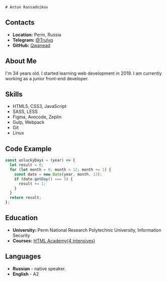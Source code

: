     # Anton Rassadnikov

## Contacts
- __Location:__ Perm, Russia
- __Telegram:__ [@Trulyq](https://t.me/Trulyq)
- __GitHub:__ [Qwanead](https://github.com/Qwanead)

## About Me
I'm 34 years old. I started learning web development in 2019. I am currently working as a junior front-end developer. 

## __Skills__
- HTML5, CSS3, JavaScript
- SASS, LESS
- Figma, Avocode, Zeplin
- Gulp, Webpack
- Git
- Linux

## Code Example
``` js
const unluckyDays = (year) => {
  let result = 0;
  for (let month = 0; month < 12; month += 1) {
    const date = new Date(year, month, 13);
    if (date.getDay() === 5) {
      result += 1;
    }
  }
  return result;
};
```

## Education
- __University:__ Perm National Research Polytechnic University, Information Security
- __Courses:__ [HTML Academy(4 intensives)](https://www.htmlacademy.ru)

## Languages
 - __Russian__ - native speaker.
- __English__ - A2
